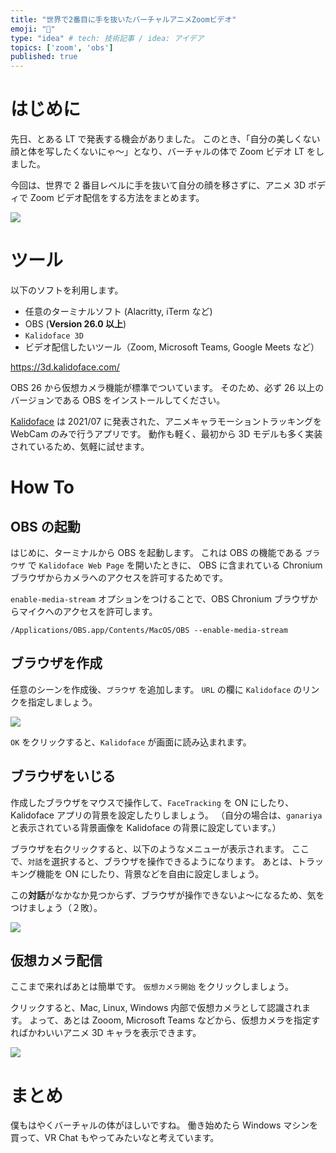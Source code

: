 ```yaml
---
title: "世界で2番目に手を抜いたバーチャルアニメZoomビデオ"
emoji: "🎃"
type: "idea" # tech: 技術記事 / idea: アイデア
topics: ['zoom', 'obs']
published: true
---
```


# はじめに

先日、とある LT で発表する機会がありました。
このとき、「自分の美しくない顔と体を写したくないにゃ〜」となり、バーチャルの体で Zoom ビデオ LT をしました。

今回は、世界で 2 番目レベルに手を抜いて自分の顔を移さずに、アニメ 3D ボディで Zoom ビデオ配信をする方法をまとめます。

![](https://storage.googleapis.com/zenn-user-upload/b72adf4d38101034ebdb8d6f.png)

# ツール

以下のソフトを利用します。

- 任意のターミナルソフト (Alacritty, iTerm など)
- OBS (**Version 26.0 以上**)
- `Kalidoface 3D`
- ビデオ配信したいツール（Zoom, Microsoft Teams, Google Meets など）

https://3d.kalidoface.com/

OBS 26 から仮想カメラ機能が標準でついています。
そのため、必ず 26 以上のバージョンである OBS をインストールしてください。

[Kalidoface](https://3d.kalidoface.com/) は 2021/07 に発表された、アニメキャラモーショントラッキングを WebCam のみで行うアプリです。
動作も軽く、最初から 3D モデルも多く実装されているため、気軽に試せます。

# How To

## OBS の起動

はじめに、ターミナルから OBS を起動します。
これは OBS の機能である `ブラウザ` で `Kalidoface Web Page` を開いたときに、
OBS に含まれている Chronium ブラウザからカメラへのアクセスを許可するためです。

`enable-media-stream` オプションをつけることで、OBS Chronium ブラウザからマイクへのアクセスを許可します。

```shell
/Applications/OBS.app/Contents/MacOS/OBS --enable-media-stream
```

## ブラウザを作成

任意のシーンを作成後、`ブラウザ` を追加します。
`URL` の欄に `Kalidoface` のリンクを指定しましょう。

![](https://storage.googleapis.com/zenn-user-upload/c5eaa82cff3150a16b9dddc2.png)

`OK` をクリックすると、`Kalidoface` が画面に読み込まれます。

## ブラウザをいじる

作成したブラウザをマウスで操作して、`FaceTracking` を ON にしたり、Kalidoface アプリの背景を設定したりしましょう。
（自分の場合は、`ganariya` と表示されている背景画像を Kalidoface の背景に設定しています。）

ブラウザを右クリックすると、以下のようなメニューが表示されます。
ここで、`対話`を選択すると、ブラウザを操作できるようになります。
あとは、トラッキング機能を ON にしたり、背景などを自由に設定しましょう。

この**対話**がなかなか見つからず、ブラウザが操作できないよ〜になるため、気をつけましょう（２敗）。

![](https://storage.googleapis.com/zenn-user-upload/5f3ccdf1c5779f89c5aec7fc.png)

## 仮想カメラ配信

ここまで来ればあとは簡単です。
`仮想カメラ開始` をクリックしましょう。

クリックすると、Mac, Linux, Windows 内部で仮想カメラとして認識されます。
よって、あとは Zooom, Microsoft Teams などから、仮想カメラを指定すればかわいいアニメ 3D キャラを表示できます。

![](https://storage.googleapis.com/zenn-user-upload/3804f4a89021d90594b9708d.png)

# まとめ

僕もはやくバーチャルの体がほしいですね。
働き始めたら Windows マシンを買って、VR Chat もやってみたいなと考えています。
